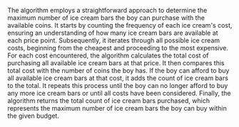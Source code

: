 The algorithm employs a straightforward approach to determine the maximum number of ice cream bars the boy can purchase with the available coins. It starts by counting the frequency of each ice cream's cost, ensuring an understanding of how many ice cream bars are available at each price point. Subsequently, it iterates through all possible ice cream costs, beginning from the cheapest and proceeding to the most expensive. For each cost encountered, the algorithm calculates the total cost of purchasing all available ice cream bars at that price. It then compares this total cost with the number of coins the boy has. If the boy can afford to buy all available ice cream bars at that cost, it adds the count of ice cream bars to the total. It repeats this process until the boy can no longer afford to buy any more ice cream bars or until all costs have been considered. Finally, the algorithm returns the total count of ice cream bars purchased, which represents the maximum number of ice cream bars the boy can buy within the given budget.
